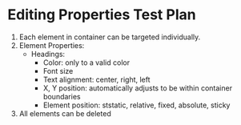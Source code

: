 # Editing Properties Test Plan

1. Each element in container can be targeted individually.
2. Element Properties:
    - Headings:
        - Color: only to a valid color
        - Font size
        - Text alignment: center, right, left
        - X, Y position: automatically adjusts to be within container boundaries
        - Element position: ststatic, relative, fixed, absolute, sticky
3. All elements can be deleted